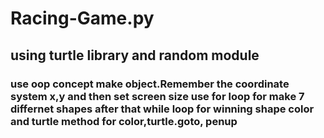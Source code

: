 # Racing-Game.py
## using turtle library and random module  <br>
### use oop concept make object.Remember the coordinate system x,y and then set screen size use for loop for make 7 differnet shapes after that while loop for winning shape color and turtle method for color,turtle.goto, penup 
